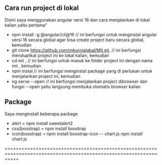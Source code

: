 ## Cara run project di lokal
Disini saya menggunakan angular versi 16
dan cara menjalankan di lokal kalian yaitu pertama"
- npm install -g @angular/cli@16 // ini berfungsi untuk menginstal angular versi 16 secara global agar bisa create project baru secara global, kemudian
- git clone https://github.com/mkurniaiqbal/MII.git, // ini berfungsi menduplikat project ini ke lokal kalian, kemudian
- cd mii , // ini berfungsi untuk masuk ke folder project ini dengan nama mii , kemudian
- npm instal // ini berfungsi menginstal package yang di perlukan untuk menjalankan project ini, kemudian
- ng serve --open // ini berfungsi menjalankan project dibrowser dan fungsi --open yaitu langsung membuka otomatis browser kalian

## Package
Saya menginstall beberapa package
 - alert = npm install sweetalert2
 - css(boostrap) = npm install boostrap
 - icon(boostrap) = npm install boostrap-icon
-- chart.js npm install chart.js

=================================================================================================================

